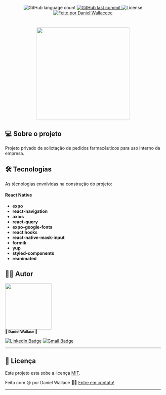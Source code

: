 <p align="center">
  <img alt="GitHub language count" src="https://img.shields.io/github/languages/count/danielwsilva/carefy?color=%2304D361&style=for-the-badge">
  
  <a href="https://github.com/danielwsilva/carefy/commits/master">
    <img alt="GitHub last commit" src="https://img.shields.io/github/last-commit/danielwsilva/carefy?style=for-the-badge">
  </a>
  
  <img alt="License" src="https://img.shields.io/badge/license-MIT-brightgreen?style=for-the-badge">

  <a href="https://github.com/danielwsilva">
    <img alt="Feito por Daniel Wallaccec" src="https://img.shields.io/badge/feito%20por-danielwsilva-%237519C1?style=for-the-badge&logo=github">
  </a>
</p>

<h1 align="center">
  <img src="./ms-santos-sistemas.gif" width="300px"><br> 
</h1>

## 💻 Sobre o projeto

Projeto privado de solictação de pedidos farmacêuticos para uso interno da empresa.

## 🛠 Tecnologias

As técnologias envolvidas na construção do projeto:

#### React Native

- **expo**
- **react-navigation**
- **axios**
- **react-query**
- **expo-google-fonts**
- **react hooks**
- **react-native-mask-input**
- **formik**
- **yup**
- **styled-components**
- **reanimated**


## 🦸‍♂️ **Autor**

<p>
<kbd>
 <img src="https://avatars.githubusercontent.com/u/49720616?s=460&u=f377fae2c3a34e88ec79b138ad3b9aa980f013c6&v=4" width="150px;" alt=""/>
 </kbd>
 <br />
 <sub><strong>🌟 Daniel Wallace 🌟</strong></sub>
</p>

[![Linkedin Badge](https://img.shields.io/badge/-Daniel-blue?style=for-the-badge&logo=Linkedin&logoColor=white&link=https://www.linkedin.com/in/daniel-wallace-1b9280b2/)](https://www.linkedin.com/in/daniel-wallace-1b9280b2/)
[![Gmail Badge](https://img.shields.io/badge/-danielwllace@gmail.com-c14438?style=for-the-badge&logo=Gmail&logoColor=white&link=mailto:danielwllace@gmail.com)](mailto:danielwllacec@gmail.com)

---

## 📝 Licença

Este projeto esta sobe a licença [MIT](./LICENSE).

Feito com :satisfied: por Daniel Wallace 👋🏽 [Entre em contato!](https://www.linkedin.com/in/daniel-wallace-1b9280b2/)

---
